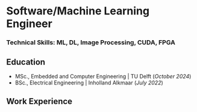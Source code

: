 # Software/Machine Learning Engineer

### Technical Skills: ML, DL, Image Processing, CUDA, FPGA 

## Education
- MSc., Embedded and Computer Engineering | TU Delft (_October 2024_)
- BSc., Electrical Engineering | Inholland Alkmaar (_July 2022_)

## Work Experience
